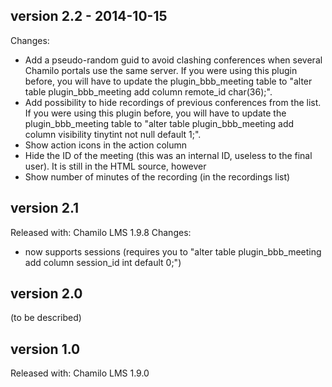 version 2.2 - 2014-10-15
------------------------
Changes:
* Add a pseudo-random guid to avoid clashing conferences when several Chamilo portals use the same server. If you were using this plugin before, you will have to update the plugin_bbb_meeting table to "alter table plugin_bbb_meeting add column remote_id char(36);".
* Add possibility to hide recordings of previous conferences from the list. If you were using this plugin before, you will have to update the plugin_bbb_meeting table to "alter table plugin_bbb_meeting add column visibility tinytint not null default 1;".
* Show action icons in the action column
* Hide the ID of the meeting (this was an internal ID, useless to the final user). It is still in the HTML source, however
* Show number of minutes of the recording (in the recordings list)

version 2.1
-----------
Released with: Chamilo LMS 1.9.8
Changes:
* now supports sessions (requires you to "alter table plugin_bbb_meeting add column session_id int default 0;")

version 2.0
-----------
(to be described)

version 1.0
-----------
Released with: Chamilo LMS 1.9.0

